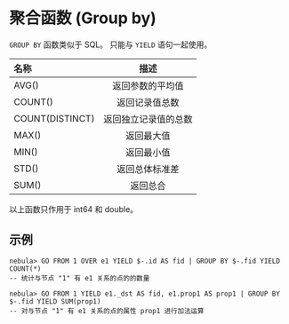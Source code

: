 # 聚合函数 (Group by)

 `GROUP BY` 函数类似于 SQL。 只能与 `YIELD` 语句一起使用。

|名称 | 描述 |
|:----|:----:|
| AVG()           | 返回参数的平均值 |
| COUNT()         | 返回记录值总数 |
| COUNT(DISTINCT) | 返回独立记录值的总数 |
| MAX()           | 返回最大值 |
| MIN()           | 返回最小值 |
| STD()           | 返回总体标准差 |
| SUM()         | 返回总合 |

以上函数只作用于 int64 和 double。

## 示例

```
nebula> GO FROM 1 OVER e1 YIELD $-.id AS fid | GROUP BY $-.fid YIELD COUNT(*)
-- 统计与节点 "1" 有 e1 关系的点的的数量

nebula> GO FROM 1 YIELD e1._dst AS fid, e1.prop1 AS prop1 | GROUP BY $-.fid YIELD SUM(prop1)
-- 对与节点 "1" 有 e1 关系的点的属性 prop1 进行加法运算
```
